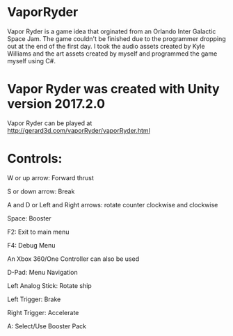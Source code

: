 # VaporRyder

Vapor Ryder is a game idea that orginated from an Orlando Inter Galactic Space Jam. The game couldn't be finished due to the programmer dropping out at the end of the first day. I took the audio assets created by Kyle Williams and the art assets created by myself and programmed the game myself using C#.


# Vapor Ryder was created with Unity version 2017.2.0
Vapor Ryder can be played at http://gerard3d.com/vaporRyder/vaporRyder.html
 
 
# Controls:
W or up arrow: Forward thrust

S or down arrow: Break

A and D or Left and Right arrows: rotate counter clockwise and clockwise

Space: Booster

F2: Exit to main menu

F4: Debug Menu

 
An Xbox 360/One Controller can also be used

D-Pad: Menu Navigation

Left Analog Stick: Rotate ship

Left Trigger: Brake

Right Trigger: Accelerate

A: Select/Use Booster Pack

